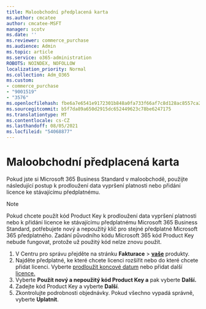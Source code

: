 ```yaml
---
title: Maloobchodní předplacená karta
ms.author: cmcatee
author: cmcatee-MSFT
manager: scotv
ms.date: ''
ms.reviewer: commerce_purchase
ms.audience: Admin
ms.topic: article
ms.service: o365-administration
ROBOTS: NOINDEX, NOFOLLOW
localization_priority: Normal
ms.collection: Adm_O365
ms.custom:
- commerce_purchase
- "9001519"
- "3576"
ms.openlocfilehash: fbe6a7e6541e9172301b848a0fa733f66af7c8d128ac8557ca2cd62cad1d06ad
ms.sourcegitcommit: b5f7da89a650d2915dc652449623c78be6247175
ms.translationtype: MT
ms.contentlocale: cs-CZ
ms.lasthandoff: 08/05/2021
ms.locfileid: "54068877"
---
```

# <a name="retail-prepaid-card"></a>Maloobchodní předplacená karta

Pokud jste si Microsoft 365 Business Standard v maloobchodě, použijte následující postup k prodloužení data vypršení platnosti nebo přidání licence ke stávajícímu předplatnému.

> [!NOTE]
> Pokud chcete použít kód Product Key k prodloužení data vypršení platnosti nebo k přidání licence ke stávajícímu předplatnému Microsoft 365 Business Standard, potřebujete nový a nepoužitý klíč pro stejné předplatné Microsoft 365 předplatného. Zadání původního kódu Microsoft 365 kód Product Key nebude fungovat, protože už použitý kód nelze znovu použít.

1. V Centru pro správu přejděte na stránku **Fakturace**  >  **[vaše](https://go.microsoft.com/fwlink/p/?linkid=842054)** produkty.
2. Najděte předplatné, ke které chcete licenci rozšířit nebo do které chcete přidat licenci. Vyberte [prodloužit koncové datum](https://go.microsoft.com/fwlink/p/?linkid=842054) nebo přidat další [licence.](https://go.microsoft.com/fwlink/p/?linkid=842054)
3. Vyberte **Použít nový a nepoužitý kód Product Key a** pak vyberte **Další.**
4. Zadejte kód Product Key a vyberte **Další**.
5. Zkontrolujte podrobnosti objednávky. Pokud všechno vypadá správně, vyberte **Uplatnit**.